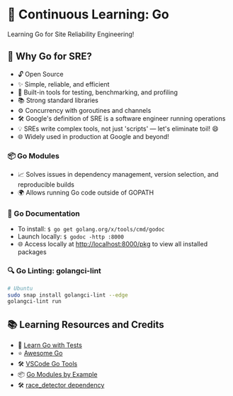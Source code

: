 
# 🚀 Continuous Learning: Go

Learning Go for Site Reliability Engineering!

## 🌟 Why Go for SRE?

-   🔓 Open Source
-   ✨ Simple, reliable, and efficient
-   🧪 Built-in tools for testing, benchmarking, and profiling
-   📚 Strong standard libraries
-   ⚙️ Concurrency with goroutines and channels
-   🛠️ Google's definition of SRE is a software engineer running operations
-   💡 SREs write complex tools, not just 'scripts' — let's eliminate toil! 😄
-   🌐 Widely used in production at Google and beyond!

### 📦 Go Modules

-   📈 Solves issues in dependency management, version selection, and reproducible builds
-   🌍 Allows running Go code outside of GOPATH

### 📜 Go Documentation

-   To install: `$ go get golang.org/x/tools/cmd/godoc`
-   Launch locally: `$ godoc -http :8000`
-   🌐 Access locally at [http://localhost:8000/pkg](http://localhost:8000/pkg) to view all installed packages

### 🔍 Go Linting: golangci-lint

```bash
# Ubuntu 
sudo snap install golangci-lint --edge
golangci-lint run
```

## 📚 Learning Resources and Credits

-   📘 [Learn Go with Tests](https://github.com/quii/learn-go-with-tests)
-   ⭐ [Awesome Go](https://awesome-go.com/)
-   🛠️ [VSCode Go Tools](https://github.com/golang/vscode-go/blob/master/docs/tools.md)
-   📦 [Go Modules by Example](https://github.com/go-modules-by-example/index/blob/master/009_submodules/README.md)
-   🛠️ [race_detector dependency](https://github.com/skeeto/w64devkit)
